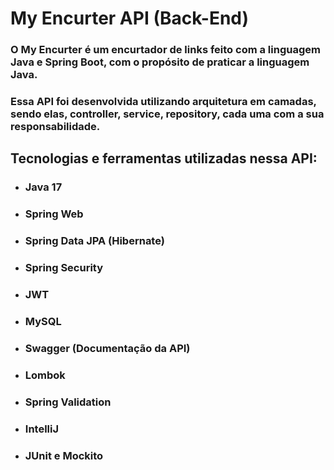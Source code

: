 # My Encurter API (Back-End)
### O My Encurter é um encurtador de links feito com a linguagem Java e Spring Boot, com o propósito de praticar a linguagem Java.

### Essa API foi desenvolvida utilizando arquitetura em camadas, sendo elas, controller, service, repository, cada uma com a sua responsabilidade.

## Tecnologias e ferramentas utilizadas nessa API:
- ### Java 17
- ### Spring Web
- ### Spring Data JPA (Hibernate)
- ### Spring Security
- ### JWT
- ### MySQL
- ### Swagger (Documentação da API)
- ### Lombok
- ### Spring Validation
- ### IntelliJ
- ### JUnit e Mockito
